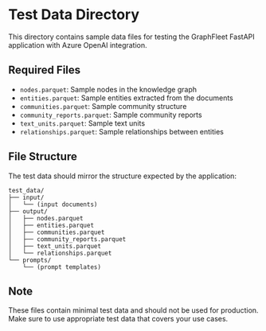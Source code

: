 # Test Data Directory

This directory contains sample data files for testing the GraphFleet FastAPI application with Azure OpenAI integration.

## Required Files
- `nodes.parquet`: Sample nodes in the knowledge graph
- `entities.parquet`: Sample entities extracted from the documents
- `communities.parquet`: Sample community structure
- `community_reports.parquet`: Sample community reports
- `text_units.parquet`: Sample text units
- `relationships.parquet`: Sample relationships between entities

## File Structure
The test data should mirror the structure expected by the application:
```
test_data/
├── input/
│   └── (input documents)
├── output/
│   ├── nodes.parquet
│   ├── entities.parquet
│   ├── communities.parquet
│   ├── community_reports.parquet
│   ├── text_units.parquet
│   └── relationships.parquet
└── prompts/
    └── (prompt templates)
```

## Note
These files contain minimal test data and should not be used for production. Make sure to use appropriate test data that covers your use cases.
